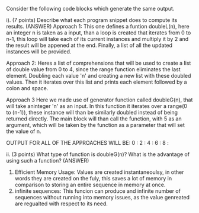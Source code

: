 Consider the following code blocks which generate the same output.

i). (7 points) Describe what each program snippet does to compute its results.
(ANSWER)
Approach 1:
This one defines a funtion doubleL(n), here an integer n is taken as a input, than a loop is created that iterates from 0 to n-1, this loop will take each of its current instances and multiply it by 2 and the result will be appened at the end. Finally, a list of all the updated instances will be provided.

Approach 2:
Heres a list of comprehensions that will be used to create a list of double value from 0 to 4, since the range function eliminates the last element. Doubling each value 'n' and creating a new list with these doubled values. Then it iterates over this list and prints each element followed by a colon and space.

Approach 3
Here we made use of generator function called doubleG(n), that will take aninteger 'n' as an input. In this function it iterates over a range(0 to (n-1)), these instance will than be similarly doubled instead of being returned directly.
The main block will than call the function, with 5 as an argument, which will be taken by the function as a parameter that will set the value of n.

OUTPUT FOR ALL OF THE APPROACHES WILL BE: 
0 : 2 : 4 : 6 : 8 :

ii. (3 points) What type of function is doubleG(n)? What is the advantage of using such a function?
(ANSWER)
   1. Efficient Memory Usage: Values are created instantaneoulsy, in other words they are created on the fuly, this saves a lot of memory in comparison to storing an entire sequence in memory at once.
   2. infinite sequences:
   This funcion can produce and infinite number of sequences without running into memory issues, as the value genreated are regualted with respect to its need.


